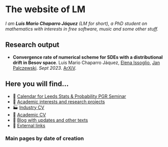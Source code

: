 # The website of LM

*I am **Luis Mario Chaparro Jáquez** (LM for short), a PhD student on mathematics with interests in free software, music and some other stuff.*

## Research output

- **Convergence rate of numerical scheme for SDEs with a distributional drift in Besov space**.
Luis Mario Chaparro Jáquez, [Elena Issoglio](https://sites.google.com/view/elenaissoglio), [Jan Palczewski](https://www1.maths.leeds.ac.uk/~jp/).
*Sept 2023*. [ArXiV](https://arxiv.org/abs/2309.11396).

## Here you will find...

- 📅 [Calendar for Leeds Stats & Probability PGR Seminar](/stats-seminar)
- 🧮 [Academic interests and research projects](/academic)
- 🏭 [Industry CV](/cv_pro)
- 🌅 [Academic CV](/cv_ac)
- 📔 [Blog with updates and other texts](/posts/)
- 🔗 [External links](/external)

### Main pages by date of creation
